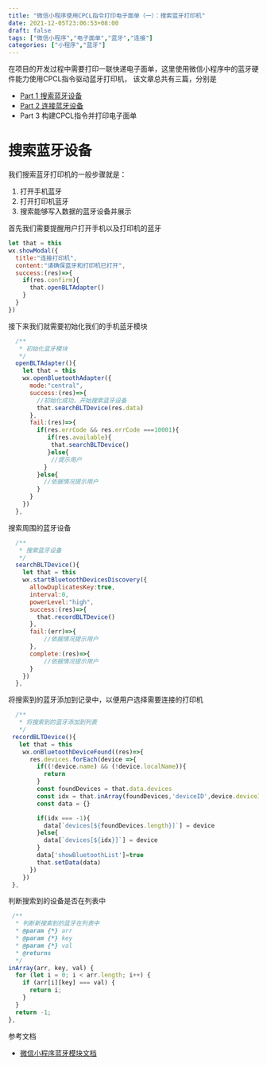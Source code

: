 ```yaml
---
title: "微信小程序使用CPCL指令打印电子面单（一）：搜索蓝牙打印机"
date: 2021-12-05T23:06:53+08:00
draft: false
tags: ["微信小程序","电子面单","蓝牙","连接"]
categories: ["小程序","蓝牙"]
---
```



在项目的开发过程中需要打印一联快递电子面单，这里使用微信小程序中的蓝牙硬件能力使用CPCL指令驱动蓝牙打印机，
该文章总共有三篇，分别是

- [Part 1 搜索蓝牙设备](https://blog.tsecloud.cn/post/bluetooth/)
- [Part 2 连接蓝牙设备](https://blog.tsecloud.cn/post/bluetooth_tow)
- Part 3 构建CPCL指令并打印电子面单

# 搜索蓝牙设备


我们搜索蓝牙打印机的一般步骤就是：
1. 打开手机蓝牙
2. 打开打印机蓝牙
3. 搜索能够写入数据的蓝牙设备并展示

首先我们需要提醒用户打开手机以及打印机的蓝牙

```js
let that = this
wx.showModal({
  title:"连接打印机",
  content:"请确保蓝牙和打印机已打开",
  success:(res)=>{
    if(res.confirm){
      that.openBLTAdapter()
    }
  }
})

```


接下来我们就需要初始化我们的手机蓝牙模块

```js
  /**
   * 初始化蓝牙模块
   */
  openBLTAdapter(){
    let that = this
    wx.openBluetoothAdapter({
      mode:"central",
      success:(res)=>{
        //初始化成功，开始搜索蓝牙设备
        that.searchBLTDevice(res.data)
      },
      fail:(res)=>{
        if(res.errCode && res.errCode ===10001){
           if(res.available){
            that.searchBLTDevice()
           }else{
            //提示用户
          }
        }else{
          //依据情况提示用户
        }
      }
    })
  },
```

搜索周围的蓝牙设备

```js
  /**
   * 搜索蓝牙设备
   */
  searchBLTDevice(){
    let that = this
    wx.startBluetoothDevicesDiscovery({
      allowDuplicatesKey:true,
      interval:0,
      powerLevel:"high",
      success:(res)=>{
        that.recordBLTDevice()
      },
      fail:(err)=>{
          //依据情况提示用户
      },
      complete:(res)=>{
          //依据情况提示用户
      }
    })
  },
```

将搜索到的蓝牙添加到记录中，以便用户选择需要连接的打印机

```js
  /**
   * 将搜索到的蓝牙添加到列表
   */
 recordBLTDevice(){
   let that = this
    wx.onBluetoothDeviceFound((res)=>{
      res.devices.forEach(device =>{
        if((!device.name) && (!device.localName)){
          return
        }
        const foundDevices = that.data.devices
        const idx = that.inArray(foundDevices,'deviceID',device.deviceId)
        const data = {}

        if(idx === -1){
          data[`devices[${foundDevices.length}]`] = device
        }else{
          data[`devices[${idx}]`] = device
        }
        data['showBluetoothList']=true
        that.setData(data)
      })
    })
 },
```

判断搜索到的设备是否在列表中

```js
 /**
  * 判断新搜索到的蓝牙在列表中
  * @param {*} arr 
  * @param {*} key 
  * @param {*} val 
  * @returns 
  */
inArray(arr, key, val) {
  for (let i = 0; i < arr.length; i++) {
    if (arr[i][key] === val) {
      return i;
    }
  }
  return -1;
},
```







参考文档

- [微信小程序蓝牙模块文档](https://developers.weixin.qq.com/miniprogram/dev/api/device/bluetooth/wx.stopBluetoothDevicesDiscovery.html)
